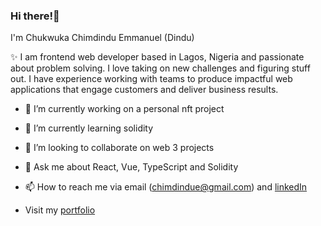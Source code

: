 ### Hi there!👋
I'm Chukwuka Chimdindu Emmanuel (Dindu)
 
✨ I am frontend web developer based in Lagos, Nigeria and passionate about problem solving. I love taking on new challenges and figuring stuff out. I have experience working with teams to produce impactful web applications that engage customers and deliver business results.

- 🔭 I’m currently working on a personal nft project

- 🌱 I’m currently learning solidity

- 👯 I’m looking to collaborate on web 3 projects

- 💬 Ask me about React, Vue, TypeScript and Solidity

- 📫 How to reach me via email (chimdindue@gmail.com) and [linkedIn](www.linkedin.com/in/chimdindu-emmanuel)

- Visit my [portfolio](https://dindu.me)
